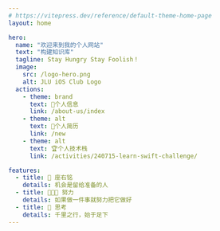 ```yaml
---
# https://vitepress.dev/reference/default-theme-home-page
layout: home

hero:
  name: "欢迎来到我的个人网站"
  text: "构建知识库"
  tagline: Stay Hungry Stay Foolish！
  image:
    src: /logo-hero.png
    alt: JLU iOS Club Logo
  actions:
    - theme: brand
      text: 🎈个人信息
      link: /about-us/index
    - theme: alt
      text: 👔个人简历
      link: /new
    - theme: alt
      text: 🏆个人技术栈
      link: /activities/240715-learn-swift-challenge/

features:
  - title: 🍎 座右铭
    details: 机会是留给准备的人
  - title: 👩🏻‍💻 努力
    details: 如果做一件事就努力把它做好
  - title: 📅 思考
    details: 千里之行，始于足下
---
```


